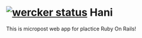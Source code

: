 [![wercker status](https://app.wercker.com/status/29d5d3c540ccc0361f063d007ff408e6/m/ "wercker status")](https://app.wercker.com/project/bykey/29d5d3c540ccc0361f063d007ff408e6)
Hani
============
This is micropost web app for plactice Ruby On Rails!
